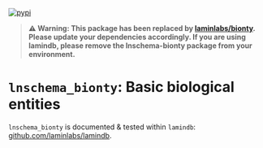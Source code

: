 [![pypi](https://img.shields.io/pypi/v/lnschema_bionty?color=%2334D058&label=pypi%20package)](https://pypi.org/project/lnschema_bionty)

> **⚠️ Warning: This package has been replaced by [laminlabs/bionty](https://github.com/laminlabs/bionty). Please update your dependencies accordingly. If you are using lamindb, please remove the lnschema-bionty package from your environment.**

# `lnschema_bionty`: Basic biological entities

`lnschema_bionty` is documented & tested within `lamindb`: [github.com/laminlabs/lamindb](https://github.com/laminlabs/lamindb).
